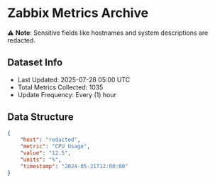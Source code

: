 # Zabbix Metrics Archive

⚠️ **Note**: Sensitive fields like hostnames and system descriptions are redacted.

## Dataset Info
- Last Updated: 2025-07-28 05:00 UTC
- Total Metrics Collected: 1035
- Update Frequency: Every (1) hour

## Data Structure
```json
{
    "host": "redacted",
    "metric": "CPU Usage",
    "value": "12.5",
    "units": "%",
    "timestamp": "2024-05-21T12:00:00"
}
```
